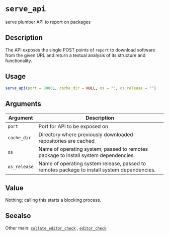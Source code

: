 # `serve_api`

serve plumber API to report on packages


## Description

The API exposes the single POST points of `report` to download software from
 the given URL and return a textual analysis of its structure and
 functionality.


## Usage

```r
serve_api(port = 8000L, cache_dir = NULL, os = "", os_release = "")
```


## Arguments

Argument      |Description
------------- |----------------
`port`     |     Port for API to be exposed on
`cache_dir`     |     Directory where previously downloaded repositories are cached
`os`     |     Name of operating system, passed to remotes package to install system dependencies.
`os_release`     |     Name of operating system release, passed to remotes  package to install system dependencies.


## Value

Nothing; calling this starts a blocking process.


## Seealso

Other main:
 [`collate_editor_check`](#collateeditorcheck) ,
 [`editor_check`](#editorcheck)


